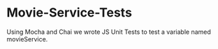# Movie-Service-Tests
Using Mocha and Chai we wrote JS Unit Tests to test a variable named movieService.
